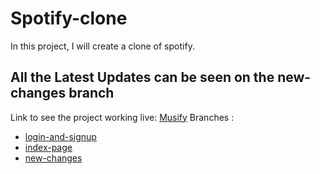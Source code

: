 # Spotify-clone
In this project, I will create a clone of spotify.</br>
## All the Latest Updates can be seen on the new-changes branch
Link to see the project working live: <a href="http://ec2-3-7-73-230.ap-south-1.compute.amazonaws.com/register.php">Musify</a>
Branches :
<ul>
  <li><a href="https://github.com/shabh2412/Spotify-clone/tree/login-and-signup">login-and-signup</a></li>
  <li><a href="https://github.com/shabh2412/Spotify-clone/tree/index-page">index-page</a></li>
  <li><a href="https://github.com/shabh2412/Spotify-clone/tree/new-changes">new-changes</a></li>
</ul>
